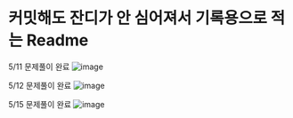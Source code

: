 # 커밋해도 잔디가 안 심어져서 기록용으로 적는 Readme

5/11 문제풀이 완료
![image](https://github.com/Soojong94/BOJ_practice/assets/155703090/3b9eeaeb-5d53-47e6-b56f-b8be145ba740)

5/12 문제풀이 완료
![image](https://github.com/Soojong94/BOJ_practice/assets/155703090/7ddee8b1-0c31-4a40-8c1f-f5b5f17acc37)

5/15 문제풀이 완료
![image](https://github.com/Soojong94/BOJ_practice/assets/155703090/6032c6e6-f6f2-46a3-9f93-f4fbe169ff57)
